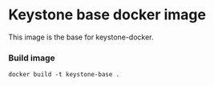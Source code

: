 # Keystone base docker image
This image is the base for keystone-docker.

### Build image
`docker build -t keystone-base .`

